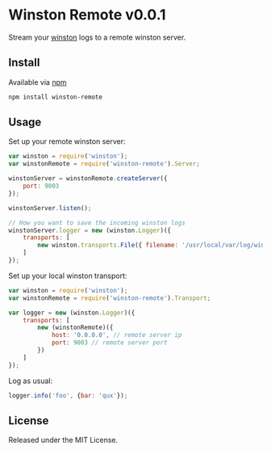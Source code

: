 # Winston Remote v0.0.1

Stream your [winston](https://github.com/flatiron/winston) logs to a remote winston server.

## Install

Available via [npm](https://www.npmjs.org/)

```bash
npm install winston-remote
```

## Usage

Set up your remote winston server:

```javascript
var winston = require('winston');
var winstonRemote = require('winston-remote').Server;

winstonServer = winstonRemote.createServer({
    port: 9003
});

winstonServer.listen();

// How you want to save the incoming winston logs
winstonServer.logger = new (winston.Logger)({
    transports: [
        new winston.transports.File({ filename: '/usr/local/var/log/winston/info.log' })
    ]
});
```

Set up your local winston transport:

```javascript
var winston = require('winston');
var winstonRemote = require('winston-remote').Transport;

var logger = new (winston.Logger)({
    transports: [
        new (winstonRemote)({
            host: '0.0.0.0', // remote server ip
            port: 9003 // remote server port
        })
    ]
});
```

Log as usual:

```javascript
logger.info('foo', {bar: 'qux'});
```

## License

Released under the MIT License.
